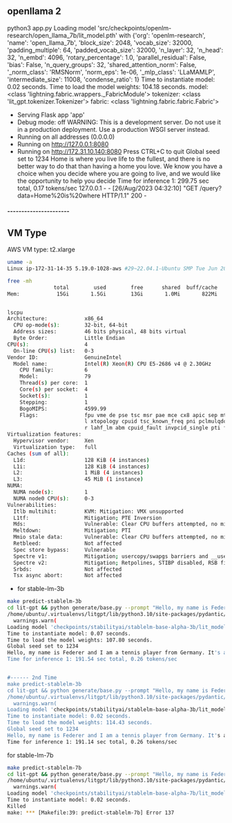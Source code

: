 ## openllama 2
python3 app.py
Loading model 'src/checkpoints/openlm-research/open_llama_7b/lit_model.pth' with {'org': 'openlm-research', 'name': 'open_llama_7b', 'block_size': 2048, 'vocab_size': 32000, 'padding_multiple': 64, 'padded_vocab_size': 32000, 'n_layer': 32, 'n_head': 32, 'n_embd': 4096, 'rotary_percentage': 1.0, 'parallel_residual': False, 'bias': False, 'n_query_groups': 32, 'shared_attention_norm': False, '_norm_class': 'RMSNorm', 'norm_eps': 1e-06, '_mlp_class': 'LLaMAMLP', 'intermediate_size': 11008, 'condense_ratio': 1}
Time to instantiate model: 0.02 seconds.
Time to load the model weights: 104.18 seconds.
model: <class 'lightning.fabric.wrappers._FabricModule'>
tokenizer: <class 'lit_gpt.tokenizer.Tokenizer'>
fabric: <class 'lightning.fabric.fabric.Fabric'>
 * Serving Flask app 'app'
 * Debug mode: off
WARNING: This is a development server. Do not use it in a production deployment. Use a production WSGI server instead.
 * Running on all addresses (0.0.0.0)
 * Running on http://127.0.0.1:8080
 * Running on http://172.31.10.140:8080
Press CTRL+C to quit
Global seed set to 1234
Home is where you live life to the fullest, and there is no better way to do that than having a home you love. We know you have a choice when you decide where you are going to live, and we would like the opportunity to help you decide
Time for inference 1: 299.75 sec total, 0.17 tokens/sec
127.0.0.1 - - [26/Aug/2023 04:32:10] "GET /query?data=Home%20is%20where HTTP/1.1" 200 -

#### ----------------------
## VM Type
AWS VM type: t2.xlarge

```bash
uname -a
Linux ip-172-31-14-35 5.19.0-1028-aws #29~22.04.1-Ubuntu SMP Tue Jun 20 19:12:11 UTC 2023 x86_64 x86_64 x86_64 GNU/Linux

free -mh
               total        used        free      shared  buff/cache   available
Mem:            15Gi       1.5Gi        13Gi       1.0Mi       822Mi        13Gi


lscpu
Architecture:            x86_64
  CPU op-mode(s):        32-bit, 64-bit
  Address sizes:         46 bits physical, 48 bits virtual
  Byte Order:            Little Endian
CPU(s):                  4
  On-line CPU(s) list:   0-3
Vendor ID:               GenuineIntel
  Model name:            Intel(R) Xeon(R) CPU E5-2686 v4 @ 2.30GHz
    CPU family:          6
    Model:               79
    Thread(s) per core:  1
    Core(s) per socket:  4
    Socket(s):           1
    Stepping:            1
    BogoMIPS:            4599.99
    Flags:               fpu vme de pse tsc msr pae mce cx8 apic sep mtrr pge mca cmov pat pse36 clflush mmx fxsr sse sse2 ht syscall nx pdpe1gb rdtscp lm constant_tsc rep_good nop
                         l xtopology cpuid tsc_known_freq pni pclmulqdq ssse3 fma cx16 pcid sse4_1 sse4_2 x2apic movbe popcnt tsc_deadline_timer aes xsave avx f16c rdrand hyperviso
                         r lahf_lm abm cpuid_fault invpcid_single pti fsgsbase bmi1 avx2 smep bmi2 erms invpcid xsaveopt
Virtualization features:
  Hypervisor vendor:     Xen
  Virtualization type:   full
Caches (sum of all):
  L1d:                   128 KiB (4 instances)
  L1i:                   128 KiB (4 instances)
  L2:                    1 MiB (4 instances)
  L3:                    45 MiB (1 instance)
NUMA:
  NUMA node(s):          1
  NUMA node0 CPU(s):     0-3
Vulnerabilities:
  Itlb multihit:         KVM: Mitigation: VMX unsupported
  L1tf:                  Mitigation; PTE Inversion
  Mds:                   Vulnerable: Clear CPU buffers attempted, no microcode; SMT Host state unknown
  Meltdown:              Mitigation; PTI
  Mmio stale data:       Vulnerable: Clear CPU buffers attempted, no microcode; SMT Host state unknown
  Retbleed:              Not affected
  Spec store bypass:     Vulnerable
  Spectre v1:            Mitigation; usercopy/swapgs barriers and __user pointer sanitization
  Spectre v2:            Mitigation; Retpolines, STIBP disabled, RSB filling, PBRSB-eIBRS Not affected
  Srbds:                 Not affected
  Tsx async abort:       Not affected
```



- for stable-lm-3b

```bash
make predict-stablelm-3b
cd lit-gpt && python generate/base.py --prompt "Hello, my name is Federer and I am a tennis player" --checkpoint_dir checkpoints/stabilityai/stablelm-base-alpha-3b
/home/ubuntu/.virtualenvs/litgpt/lib/python3.10/site-packages/pydantic/_migration.py:283: UserWarning: `pydantic.utils:Representation` has been removed. We are importing from `pydantic.v1.utils:Representation` instead.See the migration guide for more details: https://docs.pydantic.dev/latest/migration/
  warnings.warn(
Loading model 'checkpoints/stabilityai/stablelm-base-alpha-3b/lit_model.pth' with {'org': 'stabilityai', 'name': 'stablelm-base-alpha-3b', 'block_size': 4096, 'vocab_size': 50254, 'padding_multiple': 512, 'padded_vocab_size': 50688, 'n_layer': 16, 'n_head': 32, 'n_embd': 4096, 'rotary_percentage': 0.25, 'parallel_residual': True, 'bias': True, 'n_query_groups': 32, 'shared_attention_norm': False, '_norm_class': 'LayerNorm', 'norm_eps': 1e-05, '_mlp_class': 'GptNeoxMLP', 'intermediate_size': 16384, 'condense_ratio': 1}
Time to instantiate model: 0.07 seconds.
Time to load the model weights: 107.80 seconds.
Global seed set to 1234
Hello, my name is Federer and I am a tennis player from Germany. It's a great challenge to make tennis in french because you have to become a stronger player in each round to beat everyone. And these are the new players who come to my games. I hope to be able to play in to
Time for inference 1: 191.54 sec total, 0.26 tokens/sec


#------ 2nd Time
make predict-stablelm-3b
cd lit-gpt && python generate/base.py --prompt "Hello, my name is Federer and I am a tennis player" --checkpoint_dir checkpoints/stabilityai/stablelm-base-alpha-3b
/home/ubuntu/.virtualenvs/litgpt/lib/python3.10/site-packages/pydantic/_migration.py:283: UserWarning: `pydantic.utils:Representation` has been removed. We are importing from `pydantic.v1.utils:Representation` instead.See the migration guide for more details: https://docs.pydantic.dev/latest/migration/
  warnings.warn(
Loading model 'checkpoints/stabilityai/stablelm-base-alpha-3b/lit_model.pth' with {'org': 'stabilityai', 'name': 'stablelm-base-alpha-3b', 'block_size': 4096, 'vocab_size': 50254, 'padding_multiple': 512, 'padded_vocab_size': 50688, 'n_layer': 16, 'n_head': 32, 'n_embd': 4096, 'rotary_percentage': 0.25, 'parallel_residual': True, 'bias': True, 'n_query_groups': 32, 'shared_attention_norm': False, '_norm_class': 'LayerNorm', 'norm_eps': 1e-05, '_mlp_class': 'GptNeoxMLP', 'intermediate_size': 16384, 'condense_ratio': 1}
Time to instantiate model: 0.02 seconds.
Time to load the model weights: 114.43 seconds.
Global seed set to 1234
Hello, my name is Federer and I am a tennis player from Germany. It's a great challenge to make tennis in french because you have to become a stronger player in each round to beat everyone. And these are the new players who come to my games. I hope to be able to play in to
Time for inference 1: 191.14 sec total, 0.26 tokens/sec
```

for stable-lm-7b

```bash
make predict-stablelm-7b
cd lit-gpt && python generate/base.py --prompt "Hello, my name is Federer and I am a tennis player" --checkpoint_dir checkpoints/stabilityai/stablelm-base-alpha-7b
/home/ubuntu/.virtualenvs/litgpt/lib/python3.10/site-packages/pydantic/_migration.py:283: UserWarning: `pydantic.utils:Representation` has been removed. We are importing from `pydantic.v1.utils:Representation` instead.See the migration guide for more details: https://docs.pydantic.dev/latest/migration/
  warnings.warn(
Loading model 'checkpoints/stabilityai/stablelm-base-alpha-7b/lit_model.pth' with {'org': 'stabilityai', 'name': 'stablelm-base-alpha-7b', 'block_size': 4096, 'vocab_size': 50254, 'padding_multiple': 256, 'padded_vocab_size': 50432, 'n_layer': 16, 'n_head': 48, 'n_embd': 6144, 'rotary_percentage': 0.25, 'parallel_residual': True, 'bias': True, 'n_query_groups': 48, 'shared_attention_norm': False, '_norm_class': 'LayerNorm', 'norm_eps': 1e-05, '_mlp_class': 'GptNeoxMLP', 'intermediate_size': 24576, 'condense_ratio': 1}
Time to instantiate model: 0.02 seconds.
Killed
make: *** [Makefile:39: predict-stablelm-7b] Error 137
```
